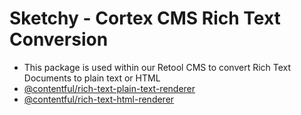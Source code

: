 # Sketchy - Cortex CMS Rich Text Conversion

- This package is used within our Retool CMS to convert Rich Text Documents to plain text or HTML
- [@contentful/rich-text-plain-text-renderer](https://www.npmjs.com/package/@contentful/rich-text-plain-text-renderer)
- [@contentful/rich-text-html-renderer](https://www.npmjs.com/package/@contentful/rich-text-html-renderer)
